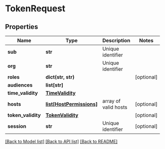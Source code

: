 # TokenRequest

## Properties
Name | Type | Description | Notes
------------ | ------------- | ------------- | -------------
**sub** | **str** | Unique identifier | 
**org** | **str** | Unique identifier | 
**roles** | **dict(str, str)** |  | [optional] 
**audiences** | **list[str]** |  | 
**time_validity** | [**TimeValidity**](TimeValidity.md) |  | 
**hosts** | [**list[HostPermissions]**](HostPermissions.md) | array of valid hosts | [optional] 
**token_validity** | [**TokenValidity**](TokenValidity.md) |  | [optional] 
**session** | **str** | Unique identifier | [optional] 

[[Back to Model list]](../README.md#documentation-for-models) [[Back to API list]](../README.md#documentation-for-api-endpoints) [[Back to README]](../README.md)


